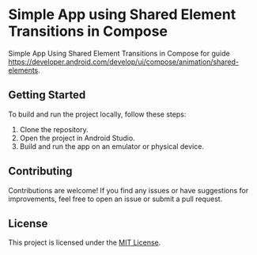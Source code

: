 # Simple App using Shared Element Transitions in Compose

Simple App Using  Shared Element Transitions in Compose
for guide https://developer.android.com/develop/ui/compose/animation/shared-elements.

## Getting Started

To build and run the project locally, follow these steps:

1. Clone the repository.
2. Open the project in Android Studio.
3. Build and run the app on an emulator or physical device.

## Contributing

Contributions are welcome! If you find any issues or have suggestions for improvements, feel free to open an issue or submit a pull request.

## License

This project is licensed under the [MIT License](LICENSE).
